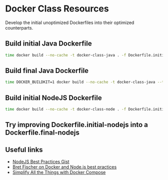 # Docker  Class Resources
Develop the initial unoptimized Dockerfiles into their optimized counterparts.

## Build initial Java Dockerfile
```bash
time docker build --no-cache -t docker-class-java . -f Dockerfile.initial-java
```

## Build final Java Dockerfile
```bash
time DOCKER_BUILDKIT=1 docker build --no-cache -t docker-class-java --target release --build-arg flavor=jessie ./
```

## Build initial NodeJS Dockerfile
```bash
time docker build --no-cache -t docker-class-node . -f Dockerfile.initial-node
```

## Try improving Dockerfile.initial-nodejs into a Dockerfile.final-nodejs

## Useful links
- [NodeJS Best Practices Gist](https://github.com/nodejs/docker-node/blob/master/docs/BestPractices.md)
- [Bret Fischer on Docker and Node.js best practices](https://youtu.be/Zgx0o8QjJk4)
- [Simplify All the Things with Docker Compose](https://youtu.be/QeQ2MH5f_BE)
